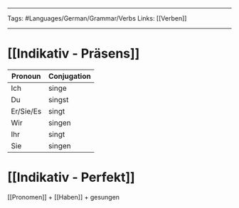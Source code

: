 ___
Tags: #Languages/German/Grammar/Verbs 
Links: [[Verben]]
___
# [[Indikativ - Präsens]]
Pronoun|Conjugation
------------ | ------------
Ich | singe
Du | singst
Er/Sie/Es | singt
Wir | singen
Ihr | singt
Sie | singen


# [[Indikativ - Perfekt]]
[[Pronomen]] + [[Haben]] + gesungen